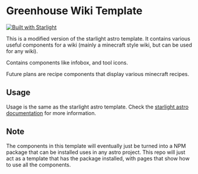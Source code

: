# Greenhouse Wiki Template

[![Built with Starlight](https://astro.badg.es/v2/built-with-starlight/tiny.svg)](https://starlight.astro.build)

This is a modified version of the starlight astro template. It contains various useful components for a wiki (mainly a minecraft style wiki, but can be used for any wiki).

Contains components like infobox, and tool icons.

Future plans are recipe components that display various minecraft recipes.

## Usage
Usage is the same as the starlight astro template. Check the [starlight astro documentation](https://starlight.astro.build) for more information.


## Note
The components in this template will eventually just be turned into a NPM package that can be installed uses in any astro project. This repo will just act as a template that has the package installed, with pages that show how to use all the components.